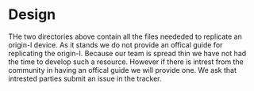 # Design

THe two directories above contain all the files neededed to replicate an origin-I device. As it stands we do not provide an offical guide for replicating the origin-I. Because our team is spread thin we have not had the time to develop such a resource. However if there is intrest from the community in having an offical guide we will provide one. We ask that intrested parties submit an issue in the tracker. 